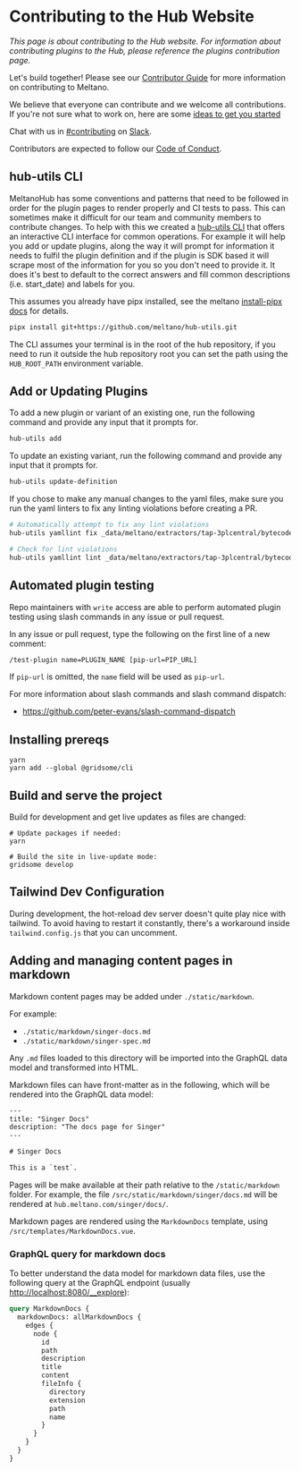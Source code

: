 # Contributing to the Hub Website

_This page is about contributing to the Hub website. For information about contributing plugins to the Hub, please reference the plugins contribution page._

Let's build together! Please see our [Contributor Guide](https://docs.meltano.com/contribute/)
for more information on contributing to Meltano.

We believe that everyone can contribute and we welcome all contributions.
If you're not sure what to work on, here are some [ideas to get you started](https://github.com/meltano/hub/issues?q=is%3Aissue+is%3Aopen+label%3A%22Accepting+Pull+Requests%22)
  
Chat with us in [#contributing](https://meltano.slack.com/archives/C013Z450LCD) on [Slack](https://meltano.com/slack).

Contributors are expected to follow our [Code of Conduct](https://docs.meltano.com/contribute/#code-of-conduct).


## hub-utils CLI

MeltanoHub has some conventions and patterns that need to be followed in order for the plugin pages to render properly and CI tests to pass.
This can sometimes make it difficult for our team and community members to contribute changes.
To help with this we created a [hub-utils CLI](https://github.com/meltano/hub-utils) that offers an interactive CLI interface for common operations.
For example it will help you add or update plugins, along the way it will prompt for information it needs to fulfil the plugin definition and if the plugin is SDK based it will scrape most of the information for you so you don't need to provide it.
It does it's best to default to the correct answers and fill common descriptions (i.e. start_date) and labels for you.


This assumes you already have pipx installed, see the meltano [install-pipx docs](https://docs.meltano.com/guide/installation-guide#install-pipx) for details.

```bash
pipx install git+https://github.com/meltano/hub-utils.git
```

The CLI assumes your terminal is in the root of the hub repository, if you need to run it outside the hub repository root you can set the path using the `HUB_ROOT_PATH` environment variable.

## Add or Updating Plugins

To add a new plugin or variant of an existing one, run the following command and provide any input that it prompts for.

```bash
hub-utils add
```

To update an existing variant, run the following command and provide any input that it prompts for.

```bash
hub-utils update-definition
```

If you chose to make any manual changes to the yaml files, make sure you run the yaml linters to fix any linting violations before creating a PR.

```bash
# Automatically attempt to fix any lint violations
hub-utils yamllint fix _data/meltano/extractors/tap-3plcentral/bytecodeio.yml

# Check for lint violations
hub-utils yamllint lint _data/meltano/extractors/tap-3plcentral/bytecodeio.yml
```

## Automated plugin testing

Repo maintainers with `write` access are able to perform automated plugin testing using slash commands in any issue or pull request.

In any issue or pull request, type the following on the first line of a new comment:

```txt
/test-plugin name=PLUGIN_NAME [pip-url=PIP_URL]
```

If `pip-url` is omitted, the `name` field will be used as `pip-url`.

For more information about slash commands and slash command dispatch:

- https://github.com/peter-evans/slash-command-dispatch

## Installing prereqs

```console
yarn
yarn add --global @gridsome/cli
```

## Build and serve the project

Build for development and get live updates as files are changed:

```console
# Update packages if needed:
yarn

# Build the site in live-update mode:
gridsome develop
```

## Tailwind Dev Configuration

During development, the hot-reload dev server doesn't quite play nice with tailwind. To avoid having to restart it constantly, there's a workaround inside `tailwind.config.js` that you can uncomment.

## Adding and managing content pages in markdown

Markdown content pages may be added under `./static/markdown`.

For example:

- `./static/markdown/singer-docs.md`
- `./static/markdown/singer-spec.md`

Any `.md` files loaded to this directory will be imported into the GraphQL data model and transformed into HTML.

Markdown files can have front-matter as in the following, which will be rendered into the GraphQL data model:

```txt
---
title: "Singer Docs"
description: "The docs page for Singer"
---

# Singer Docs

This is a `test`.
```

Pages will be make available at their path relative to the `/static/markdown` folder. For example, the file `/src/static/markdown/singer/docs.md` will be rendered at `hub.meltano.com/singer/docs/`.

Markdown pages are rendered using the `MarkdownDocs` template, using `/src/templates/MarkdownDocs.vue`.

### GraphQL query for markdown docs

To better understand the data model for markdown data files, use the following query at the GraphQL endpoint (usually [http://localhost:8080/\_\_explore](http://localhost:8080/___explore)):

```graphql
query MarkdownDocs {
  markdownDocs: allMarkdownDocs {
    edges {
      node {
        id
        path
        description
        title
        content
        fileInfo {
          directory
          extension
          path
          name
        }
      }
    }
  }
}
```
